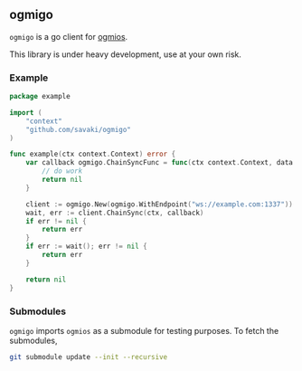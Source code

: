ogmigo
-------------------------

`ogmigo` is a go client for [ogmios](https://ogmios.dev).

This library is under heavy development, use at your own risk.

### Example

```go
package example

import (
	"context"
	"github.com/savaki/ogmigo"
)

func example(ctx context.Context) error {
	var callback ogmigo.ChainSyncFunc = func(ctx context.Context, data []byte) error {
		// do work
		return nil
	}

	client := ogmigo.New(ogmigo.WithEndpoint("ws://example.com:1337"))
	wait, err := client.ChainSync(ctx, callback)
	if err != nil {
		return err
	}
	if err := wait(); err != nil {
		return err
	}

	return nil
}
```

### Submodules

`ogmigo` imports `ogmios` as a submodule for testing purposes. To fetch the submodules,

```bash
git submodule update --init --recursive
```